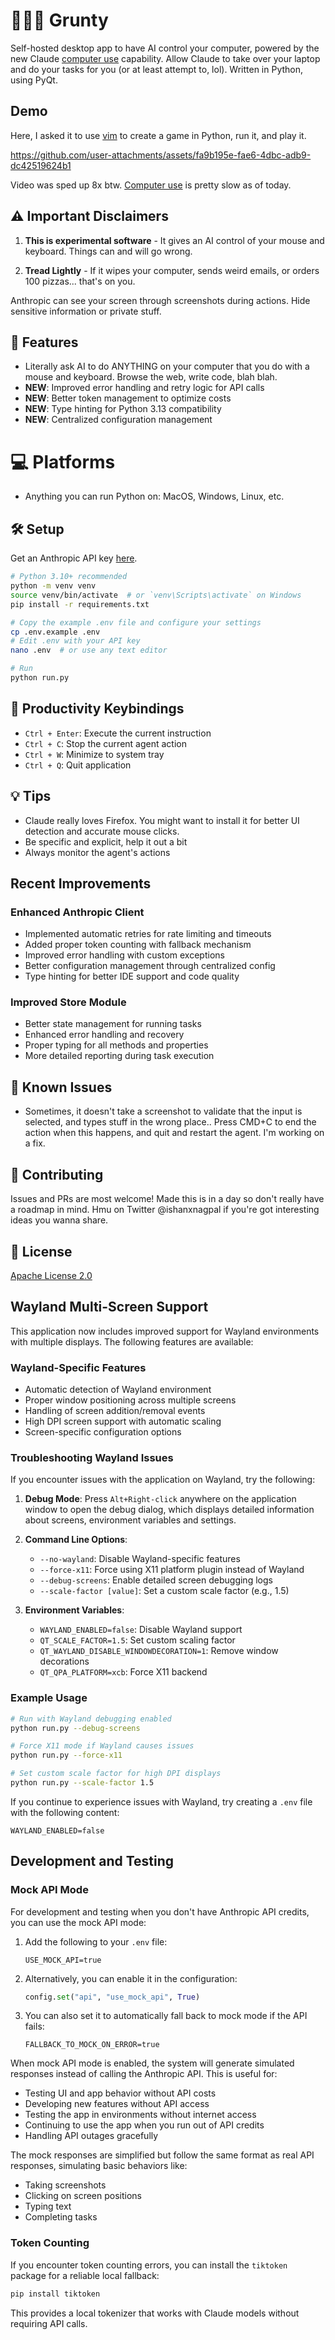 # 👨🏽‍💻 Grunty

Self-hosted desktop app to have AI control your computer, powered by the new Claude [computer use](https://www.anthropic.com/news/3-5-models-and-computer-use) capability. Allow Claude to take over your laptop and do your tasks for you (or at least attempt to, lol). Written in Python, using PyQt.

## Demo
Here, I asked it to use [vim](https://vim.rtorr.com/) to create a game in Python, run it, and play it.

https://github.com/user-attachments/assets/fa9b195e-fae6-4dbc-adb9-dc42519624b1

Video was sped up 8x btw. [Computer use](https://www.anthropic.com/news/3-5-models-and-computer-use) is pretty slow as of today.

## ⚠️ Important Disclaimers

1. **This is experimental software** - It gives an AI control of your mouse and keyboard. Things can and will go wrong.

2. **Tread Lightly** - If it wipes your computer, sends weird emails, or orders 100 pizzas... that's on you. 

Anthropic can see your screen through screenshots during actions. Hide sensitive information or private stuff.

## 🎯 Features
- Literally ask AI to do ANYTHING on your computer that you do with a mouse and keyboard. Browse the web, write code, blah blah.
- **NEW**: Improved error handling and retry logic for API calls
- **NEW**: Better token management to optimize costs
- **NEW**: Type hinting for Python 3.13 compatibility
- **NEW**: Centralized configuration management

# 💻 Platforms
- Anything you can run Python on: MacOS, Windows, Linux, etc.

## 🛠️ Setup

Get an Anthropic API key [here]([https://console.anthropic.com/keys](https://console.anthropic.com/dashboard)).

```bash
# Python 3.10+ recommended
python -m venv venv
source venv/bin/activate  # or `venv\Scripts\activate` on Windows
pip install -r requirements.txt

# Copy the example .env file and configure your settings
cp .env.example .env
# Edit .env with your API key
nano .env  # or use any text editor

# Run
python run.py
```

## 🔑 Productivity Keybindings
- `Ctrl + Enter`: Execute the current instruction
- `Ctrl + C`: Stop the current agent action
- `Ctrl + W`: Minimize to system tray
- `Ctrl + Q`: Quit application

## 💡 Tips
- Claude really loves Firefox. You might want to install it for better UI detection and accurate mouse clicks.
- Be specific and explicit, help it out a bit
- Always monitor the agent's actions

## Recent Improvements

### Enhanced Anthropic Client
- Implemented automatic retries for rate limiting and timeouts
- Added proper token counting with fallback mechanism
- Improved error handling with custom exceptions
- Better configuration management through centralized config
- Type hinting for better IDE support and code quality

### Improved Store Module
- Better state management for running tasks
- Enhanced error handling and recovery
- Proper typing for all methods and properties
- More detailed reporting during task execution

## 🐛 Known Issues

- Sometimes, it doesn't take a screenshot to validate that the input is selected, and types stuff in the wrong place.. Press CMD+C to end the action when this happens, and quit and restart the agent. I'm working on a fix.

## 🤝 Contributing

Issues and PRs are most welcome! Made this is in a day so don't really have a roadmap in mind. Hmu on Twitter @ishanxnagpal if you're got interesting ideas you wanna share. 

## 📄 License

[Apache License 2.0](LICENSE)

## Wayland Multi-Screen Support

This application now includes improved support for Wayland environments with multiple displays. The following features are available:

### Wayland-Specific Features

- Automatic detection of Wayland environment
- Proper window positioning across multiple screens
- Handling of screen addition/removal events
- High DPI screen support with automatic scaling
- Screen-specific configuration options

### Troubleshooting Wayland Issues

If you encounter issues with the application on Wayland, try the following:

1. **Debug Mode**: Press `Alt+Right-click` anywhere on the application window to open the debug dialog, which displays detailed information about screens, environment variables and settings.

2. **Command Line Options**:
   - `--no-wayland`: Disable Wayland-specific features
   - `--force-x11`: Force using X11 platform plugin instead of Wayland
   - `--debug-screens`: Enable detailed screen debugging logs
   - `--scale-factor [value]`: Set a custom scale factor (e.g., 1.5)

3. **Environment Variables**:
   - `WAYLAND_ENABLED=false`: Disable Wayland support
   - `QT_SCALE_FACTOR=1.5`: Set custom scaling factor
   - `QT_WAYLAND_DISABLE_WINDOWDECORATION=1`: Remove window decorations
   - `QT_QPA_PLATFORM=xcb`: Force X11 backend

### Example Usage

```bash
# Run with Wayland debugging enabled
python run.py --debug-screens

# Force X11 mode if Wayland causes issues
python run.py --force-x11

# Set custom scale factor for high DPI displays
python run.py --scale-factor 1.5
```

If you continue to experience issues with Wayland, try creating a `.env` file with the following content:

```
WAYLAND_ENABLED=false
```

## Development and Testing

### Mock API Mode

For development and testing when you don't have Anthropic API credits, you can use the mock API mode:

1. Add the following to your `.env` file:
   ```
   USE_MOCK_API=true
   ```

2. Alternatively, you can enable it in the configuration:
   ```python
   config.set("api", "use_mock_api", True)
   ```

3. You can also set it to automatically fall back to mock mode if the API fails:
   ```
   FALLBACK_TO_MOCK_ON_ERROR=true
   ```

When mock API mode is enabled, the system will generate simulated responses instead of calling the Anthropic API. This is useful for:

- Testing UI and app behavior without API costs
- Developing new features without API access
- Testing the app in environments without internet access
- Continuing to use the app when you run out of API credits
- Handling API outages gracefully

The mock responses are simplified but follow the same format as real API responses, simulating basic behaviors like:
- Taking screenshots
- Clicking on screen positions
- Typing text
- Completing tasks

### Token Counting

If you encounter token counting errors, you can install the `tiktoken` package for a reliable local fallback:

```bash
pip install tiktoken
```

This provides a local tokenizer that works with Claude models without requiring API calls.